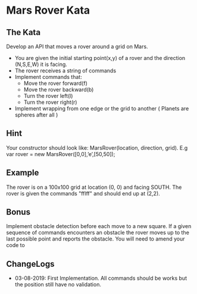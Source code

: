 # Mars Rover Kata

## The Kata
Develop an API that moves a rover around a grid on Mars.
- You are given the initial starting point(x,y) of a rover and the direction (N,S,E,W) it is facing.
- The rover receives a string of commands
- Implement commands that:
    - Move the rover forward(f)
    - Move the rover backward(b)
    - Turn the rover left(l)
    - Turn the rover right(r)
- Implement wrapping from one edge or the grid to another ( Planets are spheres after all )

## Hint
Your constructor should look like: MarsRover(location, direction, grid).
E.g var rover = new MarsRover([0,0],’e’,[50,50]);

## Example
The rover is on a 100x100 grid at location (0, 0) and facing SOUTH. The rover is given the commands "fflff" and
should end up at (2,2).

## Bonus
Implement obstacle detection before each move to a new square. If a given sequence of commands encounters an
obstacle the rover moves up to the last possible point and reports the obstacle. You will need to amend your code to


## ChangeLogs
- 03-08-2019: First Implementation. All commands should be works but the position still have no validation.